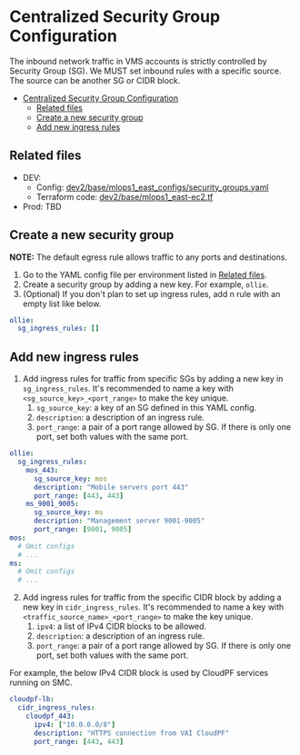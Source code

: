 # Centralized Security Group Configuration

The inbound network traffic in VMS accounts is strictly controlled by Security Group (SG). We MUST set inbound rules with a specific source. The source can be another SG or CIDR block.

* [Centralized Security Group Configuration](#centralized-security-group-configuration)
  * [Related files](#related-files)
  * [Create a new security group](#create-a-new-security-group)
  * [Add new ingress rules](#add-new-ingress-rules)

## Related files

- DEV: 
  - Config: [dev2/base/mlops1_east_configs/security_groups.yaml](../../../terraform/environments/dev2/base/mlops1_east_configs/security_groups.yaml)
  - Terraform code: [dev2/base/mlops1_east-ec2.tf](../../../terraform/environments/dev2/base/mlops1_east-ec2.tf)
- Prod: TBD

## Create a new security group

**NOTE:** The default egress rule allows traffic to any ports and destinations.

1. Go to the YAML config file per environment listed in [Related files](#related-files).
2. Create a security group by adding a new key. For example, `ollie`.
3. (Optional) If you don't plan to set up ingress rules, add n rule with an empty list like below.

```yaml
ollie:
  sg_ingress_rules: []
```

## Add new ingress rules

1. Add ingress rules for traffic from specific SGs by adding a new key in `sg_ingress_rules`. It's recommended to name a key with `<sg_source_key>_<port_range>` to make the key unique.
   1. `sg_source_key`: a key of an SG defined in this YAML config.
   2. `description`: a description of an ingress rule.
   3. `port_range`: a pair of a port range allowed by SG. If there is only one port, set both values with the same port.

```yaml
ollie:
  sg_ingress_rules:
    mos_443:
      sg_source_key: mos
      description: "Mobile servers port 443"
      port_range: [443, 443]
    ms_9001_9005:
      sg_source_key: ms
      description: "Management server 9001-9005"
      port_range: [9001, 9005]
mos:
  # Omit configs
  # ...
ms:
  # Omit configs
  # ...
```

2. Add ingress rules for traffic from the specific CIDR block by adding a new key in `cidr_ingress_rules`. It's recommended to name a key with `<traffic_source_name>_<port_range>` to make the key unique.
   1. `ipv4`: a list of IPv4 CIDR blocks to be allowed.
   2. `description`: a description of an ingress rule.
   3. `port_range`: a pair of a port range allowed by SG. If there is only one port, set both values with the same port.

For example, the below IPv4 CIDR block is used by CloudPF services running on SMC.
```yaml
cloudpf-lb:
  cidr_ingress_rules:
    cloudpf_443:
      ipv4: ["10.0.0.0/8"]
      description: "HTTPS connection from VAI CloudPF"
      port_range: [443, 443]
```
